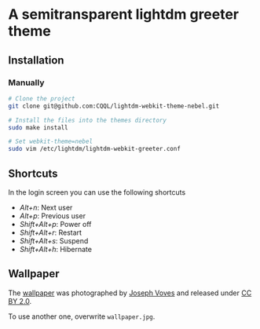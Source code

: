 # A semitransparent lightdm greeter theme

## Installation

### Manually

```sh
# Clone the project
git clone git@github.com:CQQL/lightdm-webkit-theme-nebel.git

# Install the files into the themes directory
sudo make install

# Set webkit-theme=nebel
sudo vim /etc/lightdm/lightdm-webkit-greeter.conf
```

## Shortcuts

In the login screen you can use the following shortcuts

- *Alt+n*: Next user
- *Alt+p*: Previous user
- *Shift+Alt+p*: Power off
- *Shift+Alt+r*: Restart
- *Shift+Alt+s*: Suspend
- *Shift+Alt+h*: Hibernate

## Wallpaper

The [wallpaper](https://www.flickr.com/photos/jvoves/6939745762) was
photographed by [Joseph Voves](http://josephvoves.com/) and released under
[CC BY 2.0](https://creativecommons.org/licenses/by/2.0/).

To use another one, overwrite `wallpaper.jpg`.
